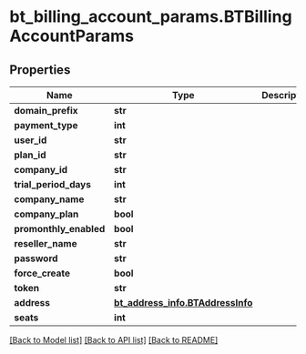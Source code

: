 # bt_billing_account_params.BTBillingAccountParams

## Properties
Name | Type | Description | Notes
------------ | ------------- | ------------- | -------------
**domain_prefix** | **str** |  | [optional] 
**payment_type** | **int** |  | [optional] 
**user_id** | **str** |  | [optional] 
**plan_id** | **str** |  | [optional] 
**company_id** | **str** |  | [optional] 
**trial_period_days** | **int** |  | [optional] 
**company_name** | **str** |  | [optional] 
**company_plan** | **bool** |  | [optional] 
**promonthly_enabled** | **bool** |  | [optional] 
**reseller_name** | **str** |  | [optional] 
**password** | **str** |  | [optional] 
**force_create** | **bool** |  | [optional] 
**token** | **str** |  | [optional] 
**address** | [**bt_address_info.BTAddressInfo**](BTAddressInfo.md) |  | [optional] 
**seats** | **int** |  | [optional] 

[[Back to Model list]](../README.md#documentation-for-models) [[Back to API list]](../README.md#documentation-for-api-endpoints) [[Back to README]](../README.md)


